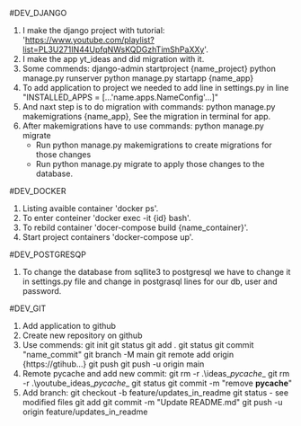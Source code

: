 #DEV_DJANGO
1. I make the django project with tutorial: 'https://www.youtube.com/playlist?list=PL3U271IN44UpfqNWsKQDGzhTimShPaXXy'.
2. I make the app yt_ideas and did migration with it.
3. Some commends:
    django-admin startproject {name_project}
    python manage.py runserver
    python manage.py startapp {name_app}
4. To add application to project we needed to add line in
    settings.py in line "INSTALLED_APPS = [...'name.apps.NameConfig'...]"
5. And naxt step is to do migration with commands:
    python manage.py makemigrations {name_app},
    See the migration in terminal for app.
6. After makemigrations have to use commands:
    python manage.py migrate
    - Run python manage.py makemigrations to create migrations for those changes
    - Run python manage.py migrate to apply those changes to the database.

#DEV_DOCKER
1. Listing avaible container 'docker ps'.
2. To enter conteiner 'docker exec -it {id} bash'.
3. To rebild container 'docer-compose build {name_container}'.
4. Start project containers 'docker-compose up'.

#DEV_POSTGRESQP
1. To change the database from sqllite3 to postgresql we have to
    change it in settings.py file and change in postgrasql lines
    for our db, user and password.

#DEV_GIT
1. Add application to github
2. Create new repository on github
3. Use commends:
    git init 
    git status
    git add .
    git status
    git commit "name_commit"
    git branch -M main
    git remote add origin {https://gtihub...}
    git push
    git push -u origin main
4. Remote pycache and add new commit:
    git rm -r .\ideas\__pycache__
    git rm -r .\youtube_ideas\__pycache__
    git status
    git commit -m "remove __pycache__"
5. Add branch:
    git checkout -b feature/updates_in_readme
    git status - see modified files
    git add
    git commit -m "Update README.md"
    git push -u origin feature/updates_in_readme
